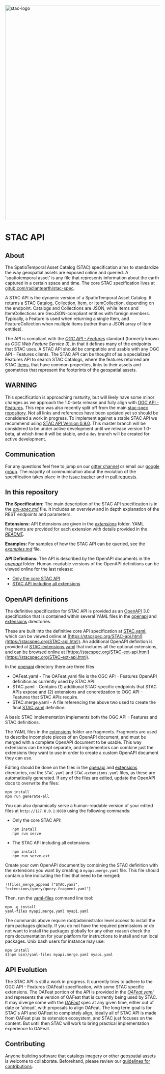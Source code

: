 <img src="https://github.com/radiantearth/stac-site/raw/master/images/logo/stac-030-long.png" alt="stac-logo" width="700"/>

# STAC API

## About

The SpatioTemporal Asset Catalog (STAC) specification aims to standardize the way geospatial assets are exposed online and queried. 
A 'spatiotemporal asset' is any file that represents information about the earth captured in a certain space and 
time. The core STAC specification lives at [gitub.com/radiantearth/stac-spec](https://github.com/radiantearth/stac-spec).

A STAC API is the dynamic version of a SpatioTemporal Asset Catalog. It returns a STAC [Catalog](https://github.com/radiantearth/stac-spec/catalog-spec/catalog-spec.md), 
[Collection](https://github.com/radiantearth/stac-spec/collection-spec/collection-spec.md), [Item](https://github.com/radiantearth/stac-spec/item-spec/item-spec.md), 
or [ItemCollection](https://github.com/radiantearth/stac-spec/item-spec/itemcollection-spec.md), depending on the endpoint.
Catalogs and Collections are JSON, while Items and ItemCollections are GeoJSON-compliant entities with foreign members.  
Typically, a Feature is used when returning a single Item, and FeatureCollection when multiple Items (rather than a JSON array of Item entities).

The API is compliant with the *[OGC API - Features](http://docs.opengeospatial.org/is/17-069r3/17-069r3.html)* standard 
(formerly known as *OGC Web Feature Service 3*), in that it defines many of the endpoints that STAC uses. A STAC API should be 
compatible and usable with any OGC API - Features clients. The STAC API can be thought of as a specialized Features API 
to search STAC Catalogs, where the features returned are STAC [Items](https://github.com/radiantearth/stac-spec/item-spec/item-spec.md), 
that have common properties, links to their assets and geometries that represent the footprints of the geospatial assets.

## WARNING

This specification is approaching maturity, but will likely have some minor changes as we approach the 1.0-beta release and 
fully align with [OGC API - Features](http://docs.opengeospatial.org/is/17-069r3/17-069r3.html). This repo was also recently 
split off from the main [stac-spec repository](https://github.com/radiantearth/stac-spec). Not all links and references have 
been updated yet so should be considered a work in progress. To implement against a stable STAC API we recommend using 
[STAC API Version 0.9.0](https://github.com/radiantearth/stac-spec/tree/v0.9.0/api-spec). This master branch will be 
considered to be under active development until we release version 1.0-beta, at which time it will be stable, and a `dev` 
branch will be created for active development.

## Communication

For any questions feel free to jump on our [gitter channel](https://gitter.im/SpatioTemporal-Asset-Catalog/Lobby) or email 
our [google group](https://groups.google.com/forum/#!forum/stac-spec). The majority of communication about the evolution of 
the specification takes place in the [issue tracker](https://github.com/radiantearth/stac-api-spec/issues) and in 
[pull requests](https://github.com/radiantearth/stac-api-spec/pulls).

## In this repository

**The Specification:** The main description of the STAC API specification is in the *[api-spec.md](api-spec.md)* file. It includes an overview and in depth explanation of the REST endpoints and parameters.

**Extensions:** API Extensions are given in the *[extensions](extensions/)* folder. YAML fragments are provided for each extension with details provided in the *[README](extensions/README.md)*.

**Examples:** For samples of how the STAC API can be queried, see the *[examples.md](examples.md)* file.

**API Definitions:** The API is described by the OpenAPI documents in the *[openapi](openapi/)* folder. Human-readable versions of the OpenAPI definitions can be viewed online for the last release:
* [Only the core STAC API](https://stacspec.org/STAC-api.html) 
* [STAC API including all extensions](https://stacspec.org/STAC-ext-api.html)

## OpenAPI definitions

The definitive specification for STAC API is provided as an [OpenAPI](http://openapis.org/) 3.0 specification that is contained within several YAML files in the [openapi](openapi/) and [extensions](extensions/) directories.

These are built into the definitive core API specification at [STAC.yaml](STAC.yaml), which can be viewed online at 
[https://stacspec.org/STAC-api.html](https://stacspec.org/STAC-api.html). An additional OpenAPI definition is provided at 
[STAC-extensions.yaml](STAC-extensions.yaml) that includes all the optional extensions, and can be browsed online at
[https://stacspec.org/STAC-ext-api.html](https://stacspec.org/STAC-ext-api.html).

In the [openapi](openapi/) directory there are three files

- OAFeat.yaml - The OAFeat.yaml file is the OGC API - Features OpenAPI definition as currently used by STAC API.
- STAC.yaml - Contains (1) additional STAC-specific endpoints that STAC APIs expose and (2) extensions and concretization to OGC API - Features that STAC APIs require.
- STAC.merge.yaml - A file referencing the above two used to create the final [STAC.yaml](STAC.yaml) definition.

A basic STAC implementation implements both the OGC API - Features and STAC definitions.

The YAML files in the [extensions](extensions/) folder are fragments. Fragments are used to describe incomplete pieces of an OpenAPI document, and must be merged with a complete OpenAPI document to be usable. This way extensions can be kept separate, and implementors can combine just the extensions they want to use in order to create a custom OpenAPI document they can use.

Editing should be done on the files in the [openapi](openapi/) and [extensions](extensions/) directories, *not* the `STAC.yaml` and `STAC-extensions.yaml` files, as these are automatically generated. If any of the files are edited, update the OpenAPI docs to overwrite the files:

```
npm install
npm run generate-all
```

You can also dynamically serve a human-readable version of your edited files at `http://127.0.0.1:8080` using the following commands:
* Only the core STAC API:
  ```
  npm install
  npm run serve
  ```
* The STAC API including all extensions:
  ```
  npm install
  npm run serve-ext
  ```

Create your own OpenAPI document by combining the STAC definition with the extensions you want by creating a `myapi.merge.yaml` file. This file should contain a line indicating the files that need to be merged:

```
!!files_merge_append ["STAC.yaml", "extensions/query/query.fragment.yaml"]
```

Then, run the [yaml-files](https://www.npmjs.com/package/yaml-files) command line tool:

```
npm -g install
yaml-files myapi.merge.yaml myapi.yaml
```

The commands above require root/administrator level access to install the npm packages globally. If you do not have the required permissions or do not want to install the packages globally for any other reason check the npm documentation for your platform for instructions to install and run local packages. Unix bash users for instance may use:

```
npm install
$(npm bin)/yaml-files myapi.merge.yaml myapi.yaml
```

## API Evolution

The STAC API is still a work in progress. It currently tries to adhere to the OGC API - Features (OAFeat) specification, with some STAC specific extensions.
The OAFeat portion of the API is provided in the *[OAFeat.yaml](openapi/OAFeat.yaml)* and represents the version of OAFeat that is currently being used by STAC.
It may diverge some with the *[OAFeat](https://github.com/opengeospatial/ogcapi-features)* spec at any given time, either out of date or 'ahead', with proposals to align OAFeat.
The long term goal is for STAC's API and OAFeat to completely align, ideally all of STAC API is made from OAFeat plus its extension ecosystem, and STAC just focuses on the content.
But until then STAC will work to bring practical implementation experience to OAFeat. 

## Contributing

Anyone building software that catalogs imagery or other geospatial assets is welcome to collaborate.
Beforehand, please review our [guidelines for contributions](CONTRIBUTING.md).
